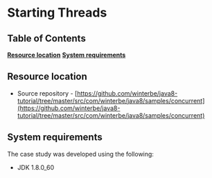 # Starting Threads

## Table of Contents
**[Resource location](#resource-location)** 
**[System requirements](#system-requirements)**

## Resource location
- Source repository - [https://github.com/winterbe/java8-tutorial/tree/master/src/com/winterbe/java8/samples/concurrent](https://github.com/winterbe/java8-tutorial/tree/master/src/com/winterbe/java8/samples/concurrent)


## System requirements

The case study was developed using the following:

- JDK 1.8.0_60